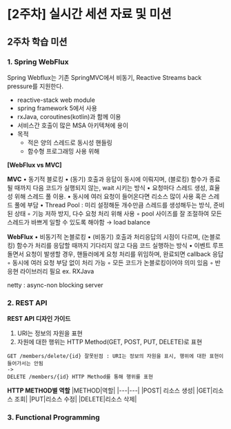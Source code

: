 # [2주차] 실시간 세션 자료 및 미션

## 2주차 학습 미션

### 1. Spring WebFlux
Spring Webflux는 기존 SpringMVC에서 비동기, Reactive Streams back pressure를 지원한다.

- reactive-stack web module
- spring framework 5에서 사용
- rxJava, coroutines(kotlin)과 함께 이용
- 서비스간 호출이 많은 MSA 아키텍쳐에 용이
- 목적
    - 적은 양의 스레드로 동시성 핸들링
    - 함수형 프로그래밍 사용 위해

**[WebFlux vs MVC]**

**MVC** 
• 동기적 블로킹
• (동기) 호출과 응답이 동시에 이뤄지며, (블로킹) 함수가 종료될 때까지 다음 코드가 실행되지 않는, wait 시키는 방식
• 요청마다 스레드 생성, 효율성 위해 스레드 풀 이용.
• 동시에 여러 요청이 들어온다면 리소스 많이 사용 혹은 스레드 풀에 부담
• Thread Pool : 미리 설정해둔 개수만큼 스레드를 생성해두는 방식, 준비된 상태
    ◦ 기능 저하 방지, 다수 요청 처리 위해 사용
    ◦ pool 사이즈를 잘 조절하여 모든 스레드가 바쁘게 일할 수 있도록 해야함 → load balance

**WebFlux**
• 비동기적 논블로킹
• (비동기) 호출과 처리응답의 시점이 다르며, (논블로킹) 함수가 처리를 응답할 때까지 기다리지 않고 다음 코드 실행하는 방식
• 이벤트 루프 돌면서 요청이 발생할 경우, 핸들러에게 요청 처리를 위임하며, 완료되면 callback 응답
    ◦ 동시에 여러 요청 부담 없이 처리 가능
    ◦ 모든 코드가 논블로킹이어야 의미 있음
    ◦ 반응현 라이브러리 필요 ex. RXJava

netty : async-non blocking server

### 2. REST API
**REST API 디자인 가이드**
1. URI는 정보의 자원을 표현
2. 자원에 대한 행위는 HTTP Method(GET, POST, PUT, DELETE)로 표현
```
GET /members/delete/{id} 잘못된점 : URI는 정보의 자원을 표시, 행위에 대한 표현이 들어가서는 안됨
->
DELETE /members/{id} HTTP Method를 통해 행위를 표현
```
**HTTP METHOD별 역할**
|METHOD|역할|
|---|---|
|POST| 리소스 생성|
|GET|리소스 조회|
|PUT|리소스 수정|
|DELETE|리소스 삭제|

### 3. Functional Programming
